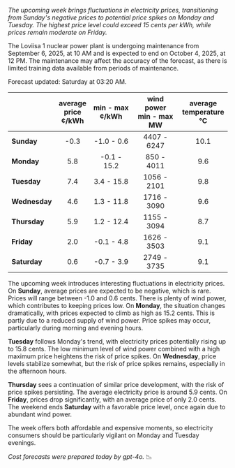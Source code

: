 *The upcoming week brings fluctuations in electricity prices, transitioning from Sunday's negative prices to potential price spikes on Monday and Tuesday. The highest price level could exceed 15 cents per kWh, while prices remain moderate on Friday.*

The Loviisa 1 nuclear power plant is undergoing maintenance from September 6, 2025, at 10 AM and is expected to end on October 4, 2025, at 12 PM. The maintenance may affect the accuracy of the forecast, as there is limited training data available from periods of maintenance.

Forecast updated: Saturday at 03:20 AM.

|            | average<br>price<br>¢/kWh | min - max<br>¢/kWh | wind power<br>min - max<br>MW | average<br>temperature<br>°C |
|:-----------|:----------------:|:----------------:|:-------------:|:-------------:|
| **Sunday**   | -0.3             | -1.0 - 0.6          | 4407 - 6247   | 10.1          |
| **Monday**   | 5.8              | -0.1 - 15.2         | 850 - 4011    | 9.6           |
| **Tuesday**     | 7.4              | 3.4 - 15.8          | 1056 - 2101   | 9.8           |
| **Wednesday** | 4.6              | 1.3 - 11.8          | 1716 - 3090   | 9.6           |
| **Thursday**     | 5.9              | 1.2 - 12.4          | 1155 - 3094   | 8.7           |
| **Friday**   | 2.0              | -0.1 - 4.8          | 1626 - 3503   | 9.1           |
| **Saturday**    | 0.6              | -0.7 - 3.9          | 2749 - 3735   | 9.1           |

The upcoming week introduces interesting fluctuations in electricity prices. On **Sunday**, average prices are expected to be negative, which is rare. Prices will range between -1.0 and 0.6 cents. There is plenty of wind power, which contributes to keeping prices low. On **Monday**, the situation changes dramatically, with prices expected to climb as high as 15.2 cents. This is partly due to a reduced supply of wind power. Price spikes may occur, particularly during morning and evening hours.

**Tuesday** follows Monday's trend, with electricity prices potentially rising up to 15.8 cents. The low minimum level of wind power combined with a high maximum price heightens the risk of price spikes. On **Wednesday**, price levels stabilize somewhat, but the risk of price spikes remains, especially in the afternoon hours.

**Thursday** sees a continuation of similar price development, with the risk of price spikes persisting. The average electricity price is around 5.9 cents. On **Friday**, prices drop significantly, with an average price of only 2.0 cents. The weekend ends **Saturday** with a favorable price level, once again due to abundant wind power.

The week offers both affordable and expensive moments, so electricity consumers should be particularly vigilant on Monday and Tuesday evenings.

*Cost forecasts were prepared today by gpt-4o.* 📉
